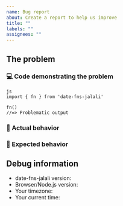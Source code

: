 ```yaml
---
name: Bug report
about: Create a report to help us improve
title: ""
labels: ""
assignees: ""
---
```


<!-- ⚠️ If you think `newDate` month does not work correctly, please see this comment: https://github.com/date-fns-jalali/date-fns-jalali/issues/57#issuecomment-912950588 ⚠️ -->

## The problem

### 💻 Code demonstrating the problem

<!-- Demonstrate the problem -->

```
js
import { fn } from 'date-fns-jalali'

fn()
//=> Problematic output
```

<!-- online playground -->
<!-- provide sample in codesandbox https://codesandbox.io/s/date-fns-jalali-r6hf2?file=/src/index.ts -->

### 🙁 Actual behavior

<!-- Describe what you are getting -->

### 🙂 Expected behavior

<!-- Describe what you are expecting to get -->

## Debug information

- date-fns-jalali version: <!-- Fill in the date-fns version you use -->
- Browser/Node.js version: <!-- Fill in the envrionment version (i.e. Chrome 94.0.4606.61) -->
- Your timezone: <!-- Fill in your timezone name (i.e. Asia/Singapore) -->
- Your current time: <!-- Fill in the time when did you tested the problem (i.e. 16:20) -->
